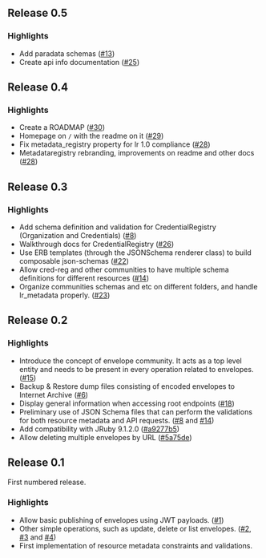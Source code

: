 ## Release 0.5

### Highlights

- Add paradata schemas
([#13](https://github.com/learningtapestry/metadataregistry/issues/13))
- Create api info documentation
([#25](https://github.com/learningtapestry/metadataregistry/issues/25))

## Release 0.4

### Highlights

- Create a ROADMAP
([#30](https://github.com/learningtapestry/metadataregistry/issues/30))
- Homepage on `/` with the readme on it
([#29](https://github.com/learningtapestry/metadataregistry/issues/29))
- Fix metadata_registry property for lr 1.0 compliance
([#28](https://github.com/learningtapestry/metadataregistry/issues/28))
- Metadataregistry rebranding, improvements on readme and other docs
([#28](https://github.com/learningtapestry/metadataregistry/issues/28))

## Release 0.3

### Highlights

- Add schema definition and validation for CredentialRegistry (Organization and Credentials)
([#8](https://github.com/learningtapestry/learningregistry/issues/8))
- Walkthrough docs for CredentialRegistry
([#26](https://github.com/learningtapestry/learningregistry/issues/26))
- Use ERB templates (through the JSONSchema renderer class) to build composable json-schemas
([#22](https://github.com/learningtapestry/learningregistry/issues/22))
- Allow cred-reg and other communities to have multiple schema definitions for different resources
([#14](https://github.com/learningtapestry/learningregistry/issues/14))
- Organize communities schemas and etc on different folders, and handle lr_metadata properly.
([#23](https://github.com/learningtapestry/learningregistry/issues/23))

## Release 0.2

### Highlights

- Introduce the concept of envelope community. It acts as a top level entity and
needs to be present in every operation related to envelopes. ([#15](https://github.com/learningtapestry/learningregistry/issues/15))
- Backup & Restore dump files consisting of encoded envelopes to Internet Archive ([#6](https://github.com/learningtapestry/learningregistry/issues/6))
- Display general information when accessing root endpoints ([#18](https://github.com/learningtapestry/learningregistry/issues/18))
- Preliminary use of JSON Schema files that can perform the validations for both
resource metadata and API requests. ([#8](https://github.com/learningtapestry/learningregistry/issues/8) and [#14](https://github.com/learningtapestry/learningregistry/issues/14))
- Add compatibility with JRuby 9.1.2.0 ([#a9277b5](https://github.com/learningtapestry/learningregistry/commit/a9277b5975bb692f5b7b73bef08baafbb9dc8e2e))
- Allow deleting multiple envelopes by URL ([#5a75de](https://github.com/learningtapestry/learningregistry/commit/5a75de555b08d27fb0a5f9d9b357d0bdbc84a6e3))

## Release 0.1

First numbered release.

### Highlights

- Allow basic publishing of envelopes using JWT payloads. ([#1](https://github.com/learningtapestry/learningregistry/issues/1))
- Other simple operations, such as update, delete or list envelopes. ([#2](https://github.com/learningtapestry/learningregistry/issues/2), [#3](https://github.com/learningtapestry/learningregistry/issues/3) and [#4](https://github.com/learningtapestry/learningregistry/issues/4))
- First implementation of resource metadata constraints and validations.
